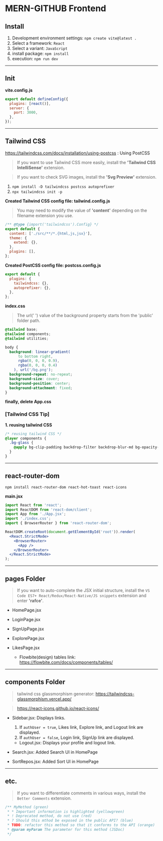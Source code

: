 # MERN-GITHUB Frontend

## Install

1. Development environment settings: `npm create vite@latest .`
2. Select a framework: `React`
3. Select a variant: `JavaScript`
4. install package: `npm install`
5. execution: `npm run dev`

---

## Init

**vite.config.js**

```js
export default defineConfig({
  plugins: [react()],
  server: {
    port: 3000,
  },
});
```

---

## Tailwind CSS

https://tailwindcss.com/docs/installation/using-postcss : Using PostCSS

> If you want to use Tailwind CSS more easily, install the **'Tailwind CSS IntelliSense'** extension.

> If you want to check SVG images, install the **'Svg Preview'** extension.

1. `npm install -D tailwindcss postcss autoprefixer`
2. `npx tailwindcss init -p`

**Created Tailwind CSS config file: tailwind.config.js**

> You may need to modify the value of **'content'** depending on the filename extension you use.

```js
/** @type {import('tailwindcss').Config} */
export default {
  content: ['./src/**/*.{html,js,jsx}'],
  theme: {
    extend: {},
  },
  plugins: [],
};
```

**Created PostCSS config file: postcss.config.js**

```js
export default {
  plugins: {
    tailwindcss: {},
    autoprefixer: {},
  },
};
```

**index.css**

> The url(' ') value of the background property starts from the 'public' folder path.

```css
@tailwind base;
@tailwind components;
@tailwind utilities;

body {
  background: linear-gradient(
      to bottom right,
      rgba(0, 0, 0, 0.9),
      rgba(0, 0, 0, 0.4)
    ), url('/bg.png');
  background-repeat: no-repeat;
  background-size: cover;
  background-position: center;
  background-attachment: fixed;
}
```

**finally, delete App.css**

### [Tailwind CSS Tip]

**1. reusing tailwind CSS**

```css
/* reusing tailwind CSS */
@layer components {
  .bg-glass {
    @apply bg-clip-padding backdrop-filter backdrop-blur-md bg-opacity-10 border border-gray-800 hover:bg-gray-600/10;
  }
}
```

---

## react-router-dom

`npm install react-router-dom react-hot-toast react-icons`

**main.jsx**

```jsx
import React from 'react';
import ReactDOM from 'react-dom/client';
import App from './App.jsx';
import './index.css';
import { BrowserRouter } from 'react-router-dom';

ReactDOM.createRoot(document.getElementById('root')).render(
  <React.StrictMode>
    <BrowserRouter>
      <App />
    </BrowserRouter>
  </React.StrictMode>
);
```

---

## pages Folder

> If you want to auto-complete the JSX initial structure, install the `VS Code ES7+ React/Redux/React-Native/JS snippets` extension and enter **'rafce'**.

- HomePage.jsx
- LoginPage.jsx
- SignUpPage.jsx

- ExplorePage.jsx
- LikesPage.jsx
  - Flowbite(design) tables link: https://flowbite.com/docs/components/tables/

---

## components Folder

> tailwind css glassmorphism generator: https://tailwindcss-glassmorphism.vercel.app/

> https://react-icons.github.io/react-icons/

- Sidebar.jsx: Displays links.

  1. If `authUser = true`, Likes link, Explore link, and Logout link are displayed.
  2. If `authUser = false`, Login link, SignUp link are displayed.

  - Logout.jsx: Displays your profile and logout link.

- Search.jsx: Added Search UI in HomePage
- SortRepos.jsx: Added Sort UI in HomePage

---

## etc.

> If you want to differentiate comments in various ways, install the `Better Comments` extension.

```jsx
/** MyMethod (green)
 * * Important information is highlighted (yellowgreen)
 * ! Deprecated method, do not use (red)
 * ? Should this mthod be exposed in the public API? (blue)
 * TODO: refactor this method so that it conforms to the API (orange)
 * @param myParam The parameter for this method (JSDoc)
 */
```
